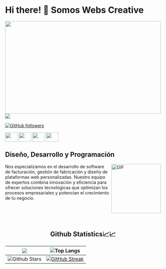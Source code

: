 # Hi there! 👋 Somos Webs Creative
<img src= "https://webscreative.es/wp-content/uploads/2024/05/LOGO-2-WEBSCREATIVE2.png.webp" width= "100%" height= "300">
<img src="https://profile-counter.glitch.me/Webs-Creative/count.svg">

 [![GitHub followers](https://img.shields.io/github/followers/Webs-Creative.svg?style=social&label=Followers)](https://github.com/Webs-Creative?tab=followers)

<p align="left">
<a href="http://x.com/WesbsC8500" target="blank"><img align="center" src="https://cdn.jsdelivr.net/npm/simple-icons@3.0.1/icons/twitter.svg" alt="" height="30" width="40" /></a>
<a href="http://www.youtube.com/channel/UC3ahlIk5lT3gvUDAqnKIRuw" target="blank"><img align="center" src="https://cdn.jsdelivr.net/npm/simple-icons@3.0.1/icons/youtube.svg" alt="" height="30" width="40" /></a>
<a href="https://www.instagram.com/webscreative.es/" target="blank"><img align="center" src="https://cdn.jsdelivr.net/npm/simple-icons@3.0.1/icons/instagram.svg" alt="" height="30" width="40" /></a>
 <a href="http://www.tiktok.com/@webscreative?lang=es" target="blank"><img align="center" src="https://cdn.jsdelivr.net/npm/simple-icons@3.0.1/icons/tiktok.svg" alt="" height="30" width="40" /></a>
</p>

## Diseño, Desarrollo y Programación 
<img align="right" alt="GIF" height="160px" src="https://media.giphy.com/media/du3J3cXyzhj75IOgvA/giphy.gif" />
<p>Nos especializamos en el desarrollo de software de facturación, gestión de fabricación y diseño de plataformas web personalizadas. Nuestro equipo de expertos combina innovación y eficiencia para ofrecer soluciones tecnológicas que optimizan los procesos empresariales y potencian el crecimiento de tu negocio.</p>
<br/>
<br/>
<br/>
  <h2 align="center"> Github Statistics📈📈 </h2>
  <div align="center">
   
| <img align="center" src="https://github-readme-stats-sigma-five.vercel.app/api?username=Webs-Creative&show_icons=true&include_all_commits=true&count_private=true&theme=react&line_height=40" /> | ![Top Langs](https://github-readme-stats.vercel.app/api/top-langs/?username=Webs-Creative&theme=tokyonight) |
|--|--|
| ![Github Stars](https://github-readme-stats.vercel.app/api?username=Webs-Creative&show_icons=true&locale=en&count_private=true&hide_rank=true&custom_title=My%20GitHub%20Stats&disable_animations=true&theme=tokyonight) | [![GitHub Streak](https://github-readme-streak-stats.herokuapp.com?user=Webs-Creative&theme=algolia&date_format=M%20j%5B%2C%20Y%5D)](https://git.io/streak-stats) |

</div>


<!--      <div align="center"> 
     <a href="">
     
    </a>
    <a href="">
      <img align="center" src="https://github-readme-stats.vercel.app/api/top-langs/?username=Webs-Creative&theme=react&line_height=40&hide=css"/>
    </a>
     </div> -->


